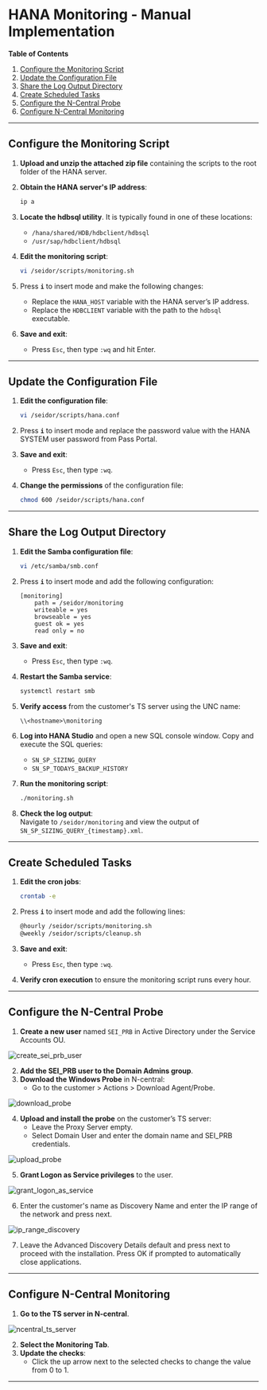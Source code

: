 # HANA Monitoring - Manual Implementation

**Table of Contents**

1. [Configure the Monitoring Script](#configure-the-monitoring-script)  
2. [Update the Configuration File](#update-the-configuration-file)  
3. [Share the Log Output Directory](#share-the-log-output-directory)  
4. [Create Scheduled Tasks](#create-scheduled-tasks)  
5. [Configure the N-Central Probe](#configure-the-n-central-probe)  
6. [Configure N-Central Monitoring](#configure-n-central-monitoring)  

---

## Configure the Monitoring Script

1. **Upload and unzip the attached zip file** containing the scripts to the root folder of the HANA server.
2. **Obtain the HANA server's IP address**:

    ```bash
    ip a
    ```

3. **Locate the hdbsql utility**. It is typically found in one of these locations:
    - `/hana/shared/HDB/hdbclient/hdbsql`
    - `/usr/sap/hdbclient/hdbsql`
    
4. **Edit the monitoring script**:

    ```bash
    vi /seidor/scripts/monitoring.sh
    ```

5. Press **`i`** to insert mode and make the following changes:
    - Replace the `HANA_HOST` variable with the HANA server’s IP address.
    - Replace the `HDBCLIENT` variable with the path to the `hdbsql` executable.

6. **Save and exit**:
    - Press `Esc`, then type `:wq` and hit Enter.

---

## Update the Configuration File

1. **Edit the configuration file**:

    ```bash
    vi /seidor/scripts/hana.conf
    ```

2. Press **`i`** to insert mode and replace the password value with the HANA SYSTEM user password from Pass Portal.
3. **Save and exit**:
    - Press `Esc`, then type `:wq`.
4. **Change the permissions** of the configuration file:

    ```bash
    chmod 600 /seidor/scripts/hana.conf
    ```

---

## Share the Log Output Directory

1. **Edit the Samba configuration file**:

    ```bash
    vi /etc/samba/smb.conf
    ```

2. Press **`i`** to insert mode and add the following configuration:

    ```
    [monitoring]
        path = /seidor/monitoring
        writeable = yes
        browseable = yes
        guest ok = yes
        read only = no
    ```

3. **Save and exit**:
    - Press `Esc`, then type `:wq`.

4. **Restart the Samba service**:

    ```bash
    systemctl restart smb
    ```

5. **Verify access** from the customer's TS server using the UNC name:

    ```
    \\<hostname>\monitoring
    ```

6. **Log into HANA Studio** and open a new SQL console window. Copy and execute the SQL queries:
    - `SN_SP_SIZING_QUERY`
    - `SN_SP_TODAYS_BACKUP_HISTORY`

7. **Run the monitoring script**:

    ```bash
    ./monitoring.sh
    ```

8. **Check the log output**:  
   Navigate to `/seidor/monitoring` and view the output of `SN_SP_SIZING_QUERY_{timestamp}.xml`.

---

## Create Scheduled Tasks

1. **Edit the cron jobs**:

    ```bash
    crontab -e
    ```

2. Press **`i`** to insert mode and add the following lines:

    ```bash
    @hourly /seidor/scripts/monitoring.sh
    @weekly /seidor/scripts/cleanup.sh
    ```

3. **Save and exit**:
    - Press `Esc`, then type `:wq`.

4. **Verify cron execution** to ensure the monitoring script runs every hour.

---

## Configure the N-Central Probe

1. **Create a new user** named `SEI_PRB` in Active Directory under the Service Accounts OU.

![create_sei_prb_user](https://github.com/JThomas404/SAP-HANA-Professional-Portfolio/blob/main/images/create_sei_prb_user.png)

2. **Add the SEI_PRB user to the Domain Admins group**.
3. **Download the Windows Probe** in N-central:
    - Go to the customer > Actions > Download Agent/Probe.

![download_probe](https://github.com/JThomas404/SAP-HANA-Professional-Portfolio/blob/main/images/download_probe.png)

4. **Upload and install the probe** on the customer’s TS server:
    - Leave the Proxy Server empty.
    - Select Domain User and enter the domain name and SEI_PRB credentials.

![upload_probe](https://github.com/JThomas404/SAP-HANA-Professional-Portfolio/blob/main/images/upload_probe.png)

5. **Grant Logon as Service privileges** to the user.

![grant_logon_as_service](https://github.com/JThomas404/SAP-HANA-Professional-Portfolio/blob/main/images/grant_logon_as_service.png)

6. Enter the customer's name as Discovery Name and enter the IP range of the network and press next.

![ip_range_discovery](https://github.com/JThomas404/SAP-HANA-Professional-Portfolio/blob/main/images/ip_range_discovery.png)

7. Leave the Advanced Discovery Details default and press next to proceed with the installation. Press OK if prompted to automatically close applications.

---

## Configure N-Central Monitoring

1. **Go to the TS server in N-central**.

![ncentral_ts_server](https://github.com/JThomas404/SAP-HANA-Professional-Portfolio/blob/main/images/ncentral_ts_server.png)

2. **Select the Monitoring Tab**.
3. **Update the checks**:
    - Click the up arrow next to the selected checks to change the value from 0 to 1.

---
